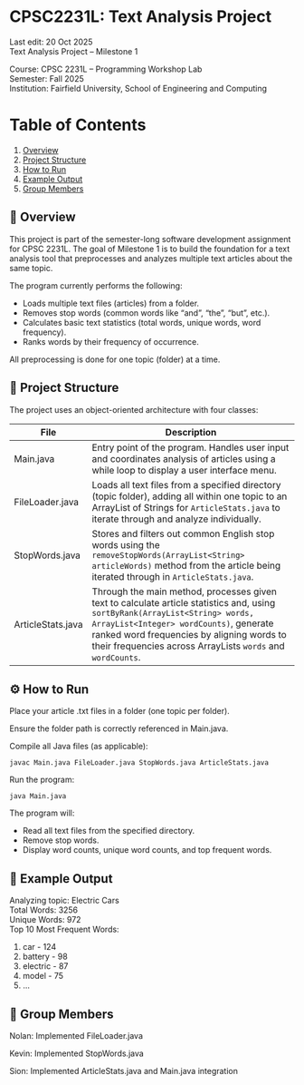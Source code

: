 # CPSC2231L: Text Analysis Project
Last edit: 20 Oct 2025\
Text Analysis Project – Milestone 1

Course: CPSC 2231L – Programming Workshop Lab\
Semester: Fall 2025\
Institution: Fairfield University, School of Engineering and Computing

# Table of Contents
1. [Overview](https://github.com/sionyap/CPSC2231L-2025-S02-G1#overview)
2. [Project Structure](https://github.com/sionyap/CPSC2231L-2025-S02-G1#project-structure)
3. [How to Run](https://github.com/sionyap/CPSC2231L-2025-S02-G1#how-to-run)
4. [Example Output](https://github.com/sionyap/CPSC2231L-2025-S02-G1#example-output)
5. [Group Members](https://github.com/sionyap/CPSC2231L-2025-S02-G1#group-members)

## 📘 Overview

This project is part of the semester-long software development assignment for CPSC 2231L.
The goal of Milestone 1 is to build the foundation for a text analysis tool that preprocesses and analyzes multiple text articles about the same topic.

The program currently performs the following:

- Loads multiple text files (articles) from a folder.
- Removes stop words (common words like “and”, “the”, “but”, etc.).
- Calculates basic text statistics (total words, unique words, word frequency).
- Ranks words by their frequency of occurrence.

All preprocessing is done for one topic (folder) at a time.

## 🧱 Project Structure

The project uses an object-oriented architecture with four classes:

| File	| Description |
|-------|-------------|
| Main.java	| Entry point of the program. Handles user input and coordinates analysis of articles using a while loop to display a user interface menu. |
| FileLoader.java	| Loads all text files from a specified directory (topic folder), adding all within one topic to an ArrayList of Strings for `ArticleStats.java` to iterate through and analyze individually. |
| StopWords.java	| Stores and filters out common English stop words using the `removeStopWords(ArrayList<String> articleWords)` method from the article being iterated through in `ArticleStats.java`. |
| ArticleStats.java |	Through the main method, processes given text to calculate article statistics and, using `sortByRank(ArrayList<String> words, ArrayList<Integer> wordCounts)`, generate ranked word frequencies by aligning words to their frequencies across ArrayLists `words` and `wordCounts`. |

## ⚙️ How to Run

Place your article .txt files in a folder (one topic per folder).

Ensure the folder path is correctly referenced in Main.java.

Compile all Java files (as applicable):

```javac Main.java FileLoader.java StopWords.java ArticleStats.java```

Run the program:

```java Main.java```

The program will:
- Read all text files from the specified directory.
- Remove stop words.
- Display word counts, unique word counts, and top frequent words.

## 🧮 Example Output
Analyzing topic: Electric Cars\
Total Words: 3256\
Unique Words: 972\
Top 10 Most Frequent Words:
1. car - 124
2. battery - 98
3. electric - 87
4. model - 75
5. ...

## 👥 Group Members

Nolan: Implemented FileLoader.java

Kevin: Implemented StopWords.java

Sion: Implemented ArticleStats.java and Main.java integration
